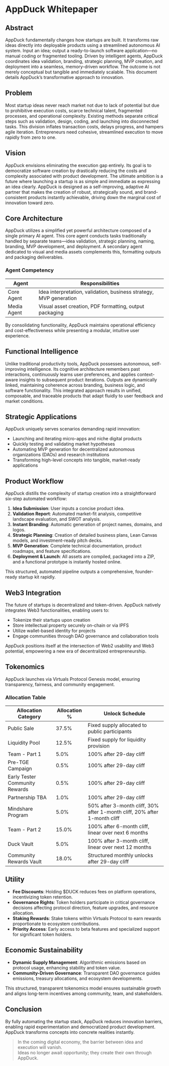 # AppDuck Whitepaper

## Abstract

AppDuck fundamentally changes how startups are built. It transforms raw ideas directly into deployable products using a streamlined autonomous AI system. Input an idea; output a ready-to-launch software application—no manual coding or fragmented tooling. Driven by intelligent agents, AppDuck coordinates idea validation, branding, strategic planning, MVP creation, and deployment into a seamless, memory-driven workflow. The outcome is not merely conceptual but tangible and immediately scalable. This document details AppDuck’s transformative approach to innovation.

## Problem

Most startup ideas never reach market not due to lack of potential but due to prohibitive execution costs, scarce technical talent, fragmented processes, and operational complexity. Existing methods separate critical steps such as validation, design, coding, and launching into disconnected tasks. This division inflates transaction costs, delays progress, and hampers agile iteration. Entrepreneurs need cohesive, streamlined execution to move rapidly from zero to one.

## Vision

AppDuck envisions eliminating the execution gap entirely. Its goal is to democratize software creation by drastically reducing the costs and complexity associated with product development. The ultimate ambition is a future where launching a startup is as simple and immediate as expressing an idea clearly. AppDuck is designed as a self-improving, adaptive AI partner that makes the creation of robust, strategically sound, and brand-consistent products instantly achievable, driving down the marginal cost of innovation toward zero.

## Core Architecture

AppDuck utilizes a simplified yet powerful architecture composed of a single primary AI agent. This core agent conducts tasks traditionally handled by separate teams—idea validation, strategic planning, naming, branding, MVP development, and deployment. A secondary agent dedicated to visual and media assets complements this, formatting outputs and packaging deliverables.

### Agent Competency

| Agent        | Responsibilities                                                      |
|--------------|------------------------------------------------------------------------|
| Core Agent   | Idea interpretation, validation, business strategy, MVP generation     |
| Media Agent  | Visual asset creation, PDF formatting, output packaging                |

By consolidating functionality, AppDuck maintains operational efficiency and cost-effectiveness while presenting a modular, intuitive user experience.

## Functional Intelligence

Unlike traditional productivity tools, AppDuck possesses autonomous, self-improving intelligence. Its cognitive architecture remembers past interactions, continuously learns user preferences, and applies context-aware insights to subsequent product iterations. Outputs are dynamically linked, maintaining coherence across branding, business logic, and software functionality. This integrated approach results in unified, composable, and traceable products that adapt fluidly to user feedback and market conditions.

## Strategic Applications

AppDuck uniquely serves scenarios demanding rapid innovation:

- Launching and iterating micro-apps and niche digital products
- Quickly testing and validating market hypotheses
- Automating MVP generation for decentralized autonomous organizations (DAOs) and research institutions
- Transforming high-level concepts into tangible, market-ready applications

## Product Workflow

AppDuck distills the complexity of startup creation into a straightforward six-step automated workflow:

1. **Idea Submission**: User inputs a concise product idea.  
2. **Validation Report**: Automated market-fit analysis, competitive landscape evaluation, and SWOT analysis.  
3. **Instant Branding**: Automatic generation of project names, domains, and logos.  
4. **Strategic Planning**: Creation of detailed business plans, Lean Canvas models, and investment-ready pitch decks.  
5. **MVP Generation**: Complete technical documentation, product roadmaps, and feature specifications.  
6. **Deployment & Launch**: All assets are compiled, packaged into a ZIP, and a functional prototype is instantly hosted online.  

This structured, automated pipeline outputs a comprehensive, founder-ready startup kit rapidly.

## Web3 Integration

The future of startups is decentralized and token-driven. AppDuck natively integrates Web3 functionalities, enabling users to:

- Tokenize their startups upon creation
- Store intellectual property securely on-chain or via IPFS
- Utilize wallet-based identity for projects
- Engage communities through DAO governance and collaboration tools

AppDuck positions itself at the intersection of Web2 usability and Web3 potential, empowering a new era of decentralized entrepreneurship.

## Tokenomics

AppDuck launches via Virtuals Protocol Genesis model, ensuring transparency, fairness, and community engagement.

### Allocation Table

| Allocation Category              | Allocation % | Unlock Schedule                                                                 |
|----------------------------------|---------------|----------------------------------------------------------------------------------|
| Public Sale                      | 37.5%         | Fixed supply allocated to public participants                                   |
| Liquidity Pool                   | 12.5%         | Fixed supply for liquidity provision                                            |
| Team - Part 1                    | 5.0%          | 100% after 29-day cliff                                                         |
| Pre-TGE Campaign                 | 0.5%          | 100% after 29-day cliff                                                         |
| Early Tester Community Rewards   | 0.5%          | 100% after 29-day cliff                                                         |
| Partnership TBA                  | 1.0%          | 100% after 29-day cliff                                                         |
| Mindshare Program                | 5.0%          | 50% after 3-month cliff, 30% after 1-month cliff, 20% after 1-month cliff       |
| Team - Part 2                    | 15.0%         | 100% after 6-month cliff, linear over next 6 months                             |
| Duck Vault                       | 5.0%          | 100% after 3-month cliff, linear over next 12 months                            |
| Community Rewards Vault          | 18.0%         | Structured monthly unlocks after 29-day cliff                                   |

## Utility

- **Fee Discounts**: Holding $DUCK reduces fees on platform operations, incentivizing token retention.
- **Governance Rights**: Token holders participate in critical governance decisions affecting protocol direction, feature upgrades, and resource allocation.
- **Staking Rewards**: Stake tokens within Virtuals Protocol to earn rewards proportionate to ecosystem contributions.
- **Priority Access**: Early access to beta features and specialized support for significant token holders.

## Economic Sustainability

- **Dynamic Supply Management**: Algorithmic emissions based on protocol usage, enhancing stability and token value.
- **Community-Driven Governance**: Transparent DAO governance guides emissions, treasury allocations, and ecosystem developments.

This structured, transparent tokenomics model ensures sustainable growth and aligns long-term incentives among community, team, and stakeholders.

## Conclusion

By fully automating the startup stack, AppDuck reduces innovation barriers, enabling rapid experimentation and democratized product development. AppDuck transforms concepts into concrete realities instantly.

> In the coming digital economy, the barrier between idea and execution will vanish.  
> Ideas no longer await opportunity; they create their own through AppDuck.
